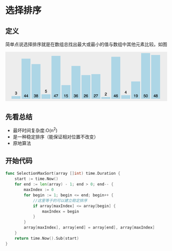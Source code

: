 # 选择排序

## 定义

简单点说选择排序就是在数组总找出最大或最小的值与数组中其他元素比较。如图

![select sort](../../../img/select_sort.gif)

## 先看总结

* 最坏时间复杂度:O(n<sup>2</sup>)
* 是一种稳定排序（能保证相对位置不改变）
* 原地算法

## 开始代码

```go
func SelectionMaxSort(array []int) time.Duration {
	start := time.Now()
	for end := len(array) - 1; end > 0; end-- {
		maxIndex := 0
		for begin := 1; begin <= end; begin++ {
			//这里等于的可以建立稳定排序
			if array[maxIndex] <= array[begin] {
				maxIndex = begin
			}
		}
		array[maxIndex], array[end] = array[end], array[maxIndex]
	}
	return time.Now().Sub(start)
}
```